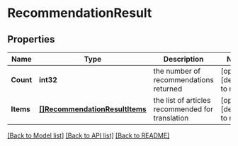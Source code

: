 # RecommendationResult

## Properties
Name | Type | Description | Notes
------------ | ------------- | ------------- | -------------
**Count** | **int32** | the number of recommendations returned | [optional] [default to null]
**Items** | [**[]RecommendationResultItems**](recommendation_result_items.md) | the list of articles recommended for translation | [optional] [default to null]

[[Back to Model list]](../README.md#documentation-for-models) [[Back to API list]](../README.md#documentation-for-api-endpoints) [[Back to README]](../README.md)

